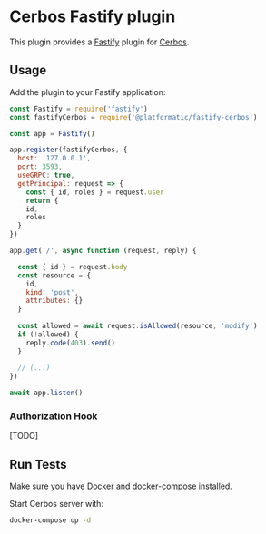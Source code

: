 # Cerbos Fastify plugin

This plugin provides a [Fastify](https://www.fastify.io/) plugin for [Cerbos](https://cerbos.dev).

## Usage

Add the plugin to your Fastify application:

```js
const Fastify = require('fastify')
const fastifyCerbos = require('@platformatic/fastify-cerbos')

const app = Fastify()

app.register(fastifyCerbos, {
  host: '127.0.0.1',
  port: 3593,
  useGRPC: true,
  getPrincipal: request => {
    const { id, roles } = request.user
    return {
    id,
    roles
  }
})

app.get('/', async function (request, reply) {

  const { id } = request.body
  const resource = {
    id,
    kind: 'post',
    attributes: {}
  }
  
  const allowed = await request.isAllowed(resource, 'modify')
  if (!allowed) {
    reply.code(403).send()
  }
  
  // (...)
})

await app.listen()

```

### Authorization Hook
[TODO]

## Run Tests

Make sure you have [Docker](https://docs.docker.com/get-docker/) and [docker-compose](https://github.com/docker/compose) installed.

Start Cerbos server with:

```bash
docker-compose up -d 
```


